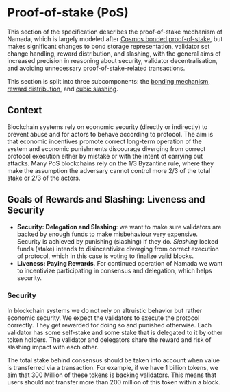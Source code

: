 # Proof-of-stake (PoS)

This section of the specification describes the proof-of-stake mechanism of Namada, which is largely modeled after [Cosmos bonded proof-of-stake](https://github.com/cosmos/cosmos-sdk/blob/master/x/staking/spec/README.md), but makes significant changes to bond storage representation, validator set change handling, reward distribution, and slashing, with the general aims of increased precision in reasoning about security, validator decentralisation, and avoiding unnecessary proof-of-stake-related transactions.

This section is split into three subcomponents: the [bonding mechanism](./proof-of-stake/bonding-mechanism.md), [reward distribution](./proof-of-stake/reward-distribution.md), and [cubic slashing](./proof-of-stake/cubic-slashing.md).

## Context

Blockchain systems rely on economic security (directly or indirectly) to 
prevent 
abuse and 
for actors 
to behave according to protocol. The aim is that economic incentives promote 
correct long-term operation of the system and economic punishments 
discourage diverging from correct protocol execution either by mistake or 
with the intent of carrying out attacks. Many PoS blockchains rely on the 1/3 Byzantine rule, where they make the assumption the adversary cannot control more 2/3 of the total stake or 2/3 of the actors. 

## Goals of Rewards and Slashing: Liveness and Security

* **Security: Delegation and Slashing**: we want to make sure validators are 
  backed by enough funds to make misbehaviour very expensive. Security is 
  achieved by punishing (slashing) if they do. *Slashing* locked funds (stake)
  intends to disincentivize diverging from correct execution of protocol, 
  which in this case is voting to finalize valid blocks. 
* **Liveness: Paying Rewards**. For continued operation of Namada we want to incentivize participating in consensus and delegation, which helps security.

### Security 

In blockchain systems we do not rely on altruistic behavior but rather economic
security. We expect the validators to execute the protocol correctly. They get rewarded for doing so and punished otherwise. Each validator has some self-stake and some stake that is delegated to it by other token holders. The validator and delegators share the reward and risk of slashing impact with each other. 

The total stake behind consensus should be taken into account when value is transferred via a transaction. For example, if we have 1 billion tokens, we aim that 300 Million of these tokens is backing validators. This means that users should not transfer more than 200 million of this token within a block. 
